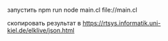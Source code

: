 
запустить
npm run node main.cl file://main.cl

скопировать результат в
https://rtsys.informatik.uni-kiel.de/elklive/json.html